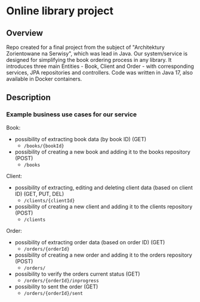 # Online library project

## Overview
Repo created for a final project from the subject of "Architektury Zorientowane na Serwisy", which was lead in Java. 
Our system/service is designed for simplifying the book ordering process in any library. It introduces three main Entities - Book, Client and Order - with corresponding services, JPA repositories and controllers. Code was written in Java 17, also available in Docker containers.

## Description

### Example business use cases for our service
Book:
- possibility of extracting book data (by book ID) (GET)
  - `/books/{bookId}` 
- possibility of creating a new book and adding it to the books repository (POST)
  - `/books` 


Client:
- possibility of extracting, editing and deleting client data (based on client ID) (GET, PUT, DEL)
  - `/clients/{clientId}`
- possibility of creating a new client and adding it to the clients repository (POST)
  - `/clients`


Order:
- possibility of extracting order data (based on order ID) (GET)
  - `/orders/{orderId}`
- possibility of creating a new order and adding it to the orders repository (POST)
  - `/orders/`
- possibility to verify the orders current status (GET)
  - `/orders/{orderId}/inprogress`
- possibility to sent the order (GET)
  - `/orders/{orderId}/sent`
